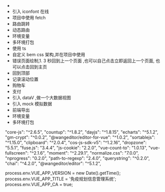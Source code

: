 -
- 引入 iconfont 在线
- 项目中使用 fetch
- 路由跳转
- 动态路由
- 环境变量
- 多环境打包
- 使用 ts
- 自定义 bem css 架构,并在项目中使用
- 错误页面绘制,1. 3 秒回到上一个页面 ,也可以自己点击立即返回上一个页面, 也可以点击回到主页
- 回到顶部
- 记录滚动位置
- 购物车
- 支付
- 引入 dataV ,做一个大数据视图
- 引入 mock 模拟数据
- 前端导出
- 环境变量
- 多环境打包

"core-js": "^2.6.5",
"countup": "^1.8.2",
"dayjs": "^1.8.15",
"echarts": "^5.1.2",
"gm-crypt": "^0.0.2",
"@wangeditor/editor-for-vue": "^1.0.2",
"sortablejs": "^1.15.0",
"clipboard": "^2.0.4",
"cos-js-sdk-v5": "^1.2.16",
"dropzone": "5.5.1",
"fuse.js": "3.4.4",
"js-cookie": "2.2.0",
"vue-count-to": "1.0.13",
"vue-fullscreen": "^2.1.6",
"moment": "^2.29.1",
"normalize.css": "7.0.0",
"nprogress": "0.2.0",
"path-to-regexp": "2.4.0",
"querystring": "^0.2.0",
"chai": "^4.2.0",
"@wangeditor/editor": "^5.1.2",

process.env.VUE_APP_VERSION = new Date().getTime();
process.env.VUE_APP_TITLE = '免疫规划信息管理系统';
process.env.VUE_APP_CA = true;
